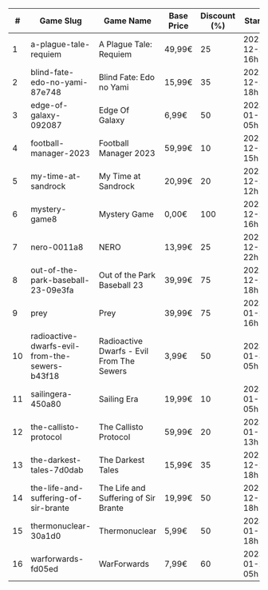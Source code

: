 |#|Game Slug|Game Name|Base Price|Discount (%)|Starts|Ends|
|---|---|---|---|---|---|---|
|1|a-plague-tale-requiem|A Plague Tale: Requiem|49,99€|25|2022-12-22 16h|2023-01-05 16h|
|2|blind-fate-edo-no-yami-87e748|Blind Fate: Edo no Yami|15,99€|35|2022-12-22 18h|2023-01-05 18h|
|3|edge-of-galaxy-092087|Edge Of Galaxy|6,99€|50|2023-01-10 05h|2023-01-17 05h|
|4|football-manager-2023|Football Manager 2023|59,99€|10|2022-12-22 15h|2022-12-27 15h|
|5|my-time-at-sandrock|My Time at Sandrock|20,99€|20|2022-12-23 12h|2023-01-06 12h|
|6|mystery-game8|Mystery Game|0,00€|100|2022-12-22 16h|2022-12-23 16h|
|7|nero-0011a8|NERO|13,99€|25|2022-12-23 22h|2022-12-30 22h|
|8|out-of-the-park-baseball-23-09e3fa|Out of the Park Baseball 23|39,99€|75|2022-12-22 18h|2023-01-05 13h|
|9|prey|Prey|39,99€|75|2023-01-24 16h|2023-01-31 16h|
|10|radioactive-dwarfs-evil-from-the-sewers-b43f18|Radioactive Dwarfs - Evil From The Sewers|3,99€|50|2023-01-31 05h|2023-02-07 05h|
|11|sailingera-450a80|Sailing Era|19,99€|10|2023-01-12 05h|2023-01-19 05h|
|12|the-callisto-protocol|The Callisto Protocol|59,99€|20|2023-01-12 13h|2023-01-19 13h|
|13|the-darkest-tales-7d0dab|The Darkest Tales|15,99€|35|2022-12-22 18h|2023-01-05 18h|
|14|the-life-and-suffering-of-sir-brante|The Life and Suffering of Sir Brante|19,99€|50|2022-12-22 18h|2023-01-05 18h|
|15|thermonuclear-30a1d0|Thermonuclear|5,99€|50|2023-01-17 18h|2023-01-24 18h|
|16|warforwards-fd05ed|WarForwards|7,99€|60|2023-01-24 05h|2023-01-31 05h|
